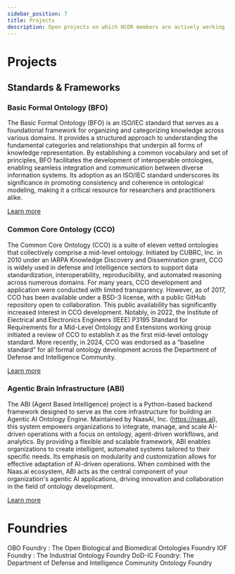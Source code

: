```yaml
---
sidebar_position: 7
title: Projects
description: Open projects on which NCOR members are actively working
---
```


# Projects

## Standards & Frameworks 

### Basic Formal Ontology (BFO)
The Basic Formal Ontology (BFO) is an ISO/IEC standard that serves as a foundational framework for organizing and categorizing knowledge across various domains. It provides a structured approach to understanding the fundamental categories and relationships that underpin all forms of knowledge representation. By establishing a common vocabulary and set of principles, BFO facilitates the development of interoperable ontologies, enabling seamless integration and communication between diverse information systems. Its adoption as an ISO/IEC standard underscores its significance in promoting consistency and coherence in ontological modeling, making it a critical resource for researchers and practitioners alike.

[Learn more](https://github.com/BFO-ontology/BFO-2020)

### Common Core Ontology (CCO)
The Common Core Ontology (CCO) is a suite of eleven vetted ontologies that collectively comprise a mid-level ontology. Initiated by CUBRC, Inc. in 2010 under an IARPA Knowledge Discovery and Dissemination grant, CCO is widely used in defense and intelligence sectors to support data standardization, interoperability, reproducibility, and automated reasoning across numerous domains. For many years, CCO development and application were conducted with limited transparency. However, as of 2017, CCO has been available under a BSD-3 license, with a public GitHub repository open to collaboration. This public availability has significantly increased interest in CCO development. Notably, in 2022, the Institute of Electrical and Electronics Engineers (IEEE) P3195 Standard for Requirements for a Mid-Level Ontology and Extensions working group initiated a review of CCO to establish it as the first mid-level ontology standard. More recently, in 2024, CCO was endorsed as a “baseline standard” for all formal ontology development across the Department of Defense and Intelligence Community.

[Learn more](https://github.com/CommonCoreOntology)

### Agentic Brain Infrastructure (ABI)
The ABI (Agent Based Intelligence) project is a Python-based backend framework designed to serve as the core infrastructure for building an Agentic AI Ontology Engine. Maintained by NaasAI, Inc. (https://naas.ai), this system empowers organizations to integrate, manage, and scale AI-driven operations with a focus on ontology, agent-driven workflows, and analytics. By providing a flexible and scalable framework, ABI enables organizations to create intelligent, automated systems tailored to their specific needs. Its emphasis on modularity and customization allows for effective adaptation of AI-driven operations. When combined with the Naas.ai ecosystem, ABI acts as the central component of your organization's agentic AI applications, driving innovation and collaboration in the field of ontology development.

[Learn more](https://github.com/jupyter-naas/abi)

# Foundries

OBO Foundry : The Open Biological and Biomedical Ontologies Foundry
IOF Foundry : The Industrial Ontology Foundry 
DoD-IC Foundry: The Department of Defense and Intelligence Community Ontology Foundry
